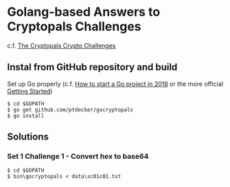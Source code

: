 # Golang-based Answers to Cryptopals Challenges

c.f. [The Cryptopals Crypto Challenges](https://cryptopals.com/)

## Instal from GitHub repository and build

Set up Go properly (c.f. [How to start a Go project in 2018](https://boyter.org/posts/how-to-start-go-project-2018/) or the more official [Getting Started](https://golang.org/doc/install))

```
$ cd $GOPATH
$ go get github.com/ptdecker/gocryptopals
$ go install
```
## Solutions

### Set 1 Challenge 1 - Convert hex to base64

```
$ cd $GOPATH
$ bin\gocryptopals < data\sc01c01.txt
```